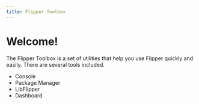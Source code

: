 ```yaml
---
title: Flipper Toolbox
---
```


# Welcome!

The Flipper Toolbox is a set of utilities that help you use Flipper quickly
and easily. There are several tools included.

* Console
* Package Manager
* LibFlipper
* Dashboard

